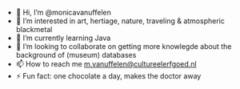 - 👋 Hi, I’m @monicavanuffelen
- 👀 I’m interested in art, hertiage, nature, traveling & atmospheric blackmetal
- 🌱 I’m currently learning Java
- 💞️ I’m looking to collaborate on getting more knowlegde about the background of (museum) databases
- 📫 How to reach me m.vanuffelen@cultureelerfgoed.nl
- ⚡ Fun fact: one chocolate a day, makes the doctor away
